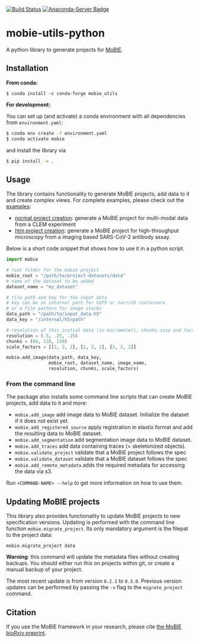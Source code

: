 [![Build Status](https://github.com/mobie/mobie-utils-python/workflows/build_and_test/badge.svg)](https://github.com/mobie/mobie-utils-python/actions)
[![Anaconda-Server Badge](https://anaconda.org/conda-forge/mobie_utils/badges/version.svg)](https://anaconda.org/conda-forge/mobie_utils)

# mobie-utils-python

A python library to generate projects for [MoBIE](https://github.com/mobie-org/mobie).


## Installation

**From conda:**

```
$ conda install -c conda-forge mobie_utils
```

**For development:**

You can set up (and activate) a conda environment with all dependencies from `environment.yaml`:
```sh
$ conda env create -f environment.yaml
$ conda activate mobie
```
and  install the library via
```sh
$ pip install -e .
```

## Usage

The library contains functionality to generate MoBIE projects, add data to it and create complex views.
For complete examples, please check out the [examples](https://github.com/mobie/mobie-utils-python/blob/master/examples):
- [normal project creation](https://github.com/mobie/mobie-utils-python/blob/master/examples/create_mobie_project.ipynb): generate a MoBIE project for multi-modal data from a CLEM experiment
- [htm project creation](https://github.com/mobie/mobie-utils-python/blob/master/examples/create_mobie_htm_project.ipynb): generate a MoBIE project for high-throughput microscopy from a imaging based SARS-CoV-2 antibody assay.

Below is a short code snippet that shows how to use it in a python script.

```python
import mobie

# root folder for the mobie project
mobie_root = "/path/to/project-datasets/data"
# name of the dataset to be added
dataset_name = "my_dataset"

# file path and key for the input data
# key can be an internal path for hdf5 or zarr/n5 containers
# or a file pattern for image stacks
data_path = "/path/to/input_data.h5"
data_key = "/internal/h5/path"

# resolution of this initial data (in micrometer), chunks size and factors for downscaling
resolution = (.5, .25, .25)
chunks = (64, 128, 128)
scale_factors = [[1, 2, 2], [2, 2, 2], [2, 2, 2]]

mobie.add_image(data_path, data_key,
                mobie_root, dataset_name, image_name,
                resolution, chunks, scale_factors)

```

### From the command line

The package also installs some command line scripts that can create MoBIE projects, add data to it and more:
- `mobie.add_image` add image data to MoBIE dataset. Initialize the dataset if it does not exist yet.
- `mobie.add_registered_source` apply registration in elastix format and add the resulting data to MoBIE dataset.
- `mobie.add_segmentation` add segmentation image data to MoBIE dataset.
- `mobie.add_traces` add data containing traces (= skeletonized objects).
- `mobie.validate_project` validate that a MoBIE project follows the spec
- `mobie.validate_dataset` validate that a MoBIE dataset follows the spec
- `mobie.add_remote_metadata` adds the required metadata for accessing the data via s3.

Run `<COMMAND-NAME> --help` to get more information on how to use them.

## Updating MoBIE projects

This library also provides functionality to update MoBIE projects to new specification versions. Updating is performed with the command line function `mobie.migrate_project`. Its only mandatory argument is the filepat to the project data:
```
mobie.migrate_project data
```
**Warning**: this command will update the metadata files without creating backups. You should either run this on projects within git, or create a manual backup of your project.

The most recent update is from version `0.2.1` to `0.3.0`. Previous version updates can be performed by passing the `-v` flag to the `migrate_project` command.

## Citation

If you use the MoBIE framework in your research, please cite [the MoBIE bioRxiv preprint](https://www.biorxiv.org/content/10.1101/2022.05.27.493763v1).
